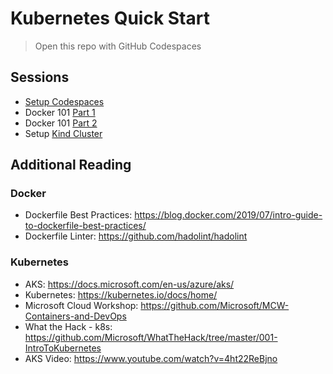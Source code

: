 # Kubernetes Quick Start

> Open this repo with GitHub Codespaces

## Sessions

- [Setup Codespaces](./01-Setup-Codespaces)
- Docker 101 [Part 1](./02-Docker-Part-1)
- Docker 101 [Part 2](./03-Docker-Part-2)
- Setup [Kind Cluster](./04-Kubernetes-Kind-Cluster)

## Additional Reading

### Docker

- Dockerfile Best Practices: <https://blog.docker.com/2019/07/intro-guide-to-dockerfile-best-practices/>
- Dockerfile Linter: <https://github.com/hadolint/hadolint>

### Kubernetes

- AKS: <https://docs.microsoft.com/en-us/azure/aks/>
- Kubernetes: <https://kubernetes.io/docs/home/>
- Microsoft Cloud Workshop: <https://github.com/Microsoft/MCW-Containers-and-DevOps>
- What the Hack - k8s: <https://github.com/Microsoft/WhatTheHack/tree/master/001-IntroToKubernetes>
- AKS Video: <https://www.youtube.com/watch?v=4ht22ReBjno>
